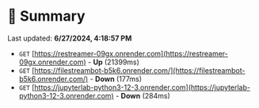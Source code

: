 # 📖 Summary
Last updated: **6/27/2024, 4:18:57 PM**

- `GET` [https://restreamer-09gx.onrender.com](https://restreamer-09gx.onrender.com) - **Up** (21399ms)
- `GET` [https://filestreambot-b5k6.onrender.com/](https://filestreambot-b5k6.onrender.com/) - **Down** (177ms)
- `GET` [https://jupyterlab-python3-12-3.onrender.com](https://jupyterlab-python3-12-3.onrender.com) - **Down** (284ms)
